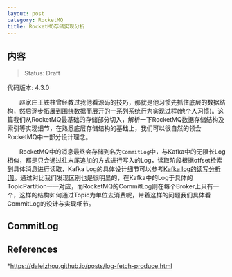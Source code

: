 ```yaml
---
layout: post
category: RocketMQ
title: RocketMQ存储实现分析
---
```


## 内容 
>Status: Draft

  代码版本: 4.3.0

　　赵家庄王铁柱曾经教过我他看源码的技巧，那就是他习惯先抓住底层的数据结构，然后逐步拓展到围绕数据而展开的一系列系统行为实现过程(他个人习惯)。这篇我们从RocketMQ最基础的存储部分切入，解析一下RocketMQ数据存储结构及索引等实现细节，在熟悉底层存储结构的基础上，我们可以很自然的领会RocketMQ中一部分设计理念。

　　RocketMQ中的消息最终会存储到名为`CommitLog`中，与Kafka中的无限长Log相似，都是只会通过往末尾追加的方式进行写入的Log，读取阶段根据offset检索到具体消息进行读取，Kafka Log的具体设计细节可以参考[Kafka log的读写分析[1]](https://daleizhou.github.io/posts/log-fetch-produce.html)。通过对比我们发现区别也是很明显的，在Kafka中的Log于具体的TopicPartition一一对应，而RocketMQ的CommitLog则在每个Broker上只有一个，这样的结构如何通过Topic为单位去消费呢，带着这样的问题我们具体看CommitLog的设计与实现细节。

## <a id="CommitLog">CommitLog</a>

## <a id="references">References</a>

*https://daleizhou.github.io/posts/log-fetch-produce.html


